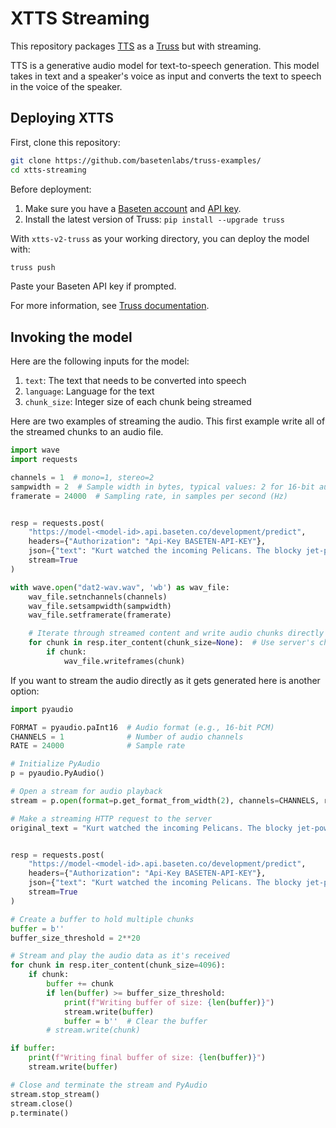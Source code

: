 # XTTS Streaming

This repository packages [TTS](https://github.com/coqui-ai/TTS) as a [Truss](https://truss.baseten.co/) but with streaming.

TTS is a generative audio model for text-to-speech generation. This model takes in text and a speaker's voice as input and converts the text to speech in the voice of the speaker.

## Deploying XTTS

First, clone this repository:

```sh
git clone https://github.com/basetenlabs/truss-examples/
cd xtts-streaming
```

Before deployment:

1. Make sure you have a [Baseten account](https://app.baseten.co/signup) and [API key](https://app.baseten.co/settings/account/api_keys).
2. Install the latest version of Truss: `pip install --upgrade truss`

With `xtts-v2-truss` as your working directory, you can deploy the model with:

```sh
truss push
```

Paste your Baseten API key if prompted.

For more information, see [Truss documentation](https://truss.baseten.co).

## Invoking the model

Here are the following inputs for the model:
1. `text`: The text that needs to be converted into speech
2. `language`: Language for the text
3. `chunk_size`: Integer size of each chunk being streamed

Here are two examples of streaming the audio. This first example write all of the streamed chunks to an audio file.

```python
import wave
import requests

channels = 1  # mono=1, stereo=2
sampwidth = 2  # Sample width in bytes, typical values: 2 for 16-bit audio, 1 for 8-bit audio
framerate = 24000  # Sampling rate, in samples per second (Hz)


resp = requests.post(
    "https://model-<model-id>.api.baseten.co/development/predict",
    headers={"Authorization": "Api-Key BASETEN-API-KEY"},
    json={"text": "Kurt watched the incoming Pelicans. The blocky jet-powered craft were so distant they were only specks against the setting sun. He hit the magnification on his faceplate and saw lines of fire tracing their reentry vectors. They would touch down in three minutes."},
    stream=True
)

with wave.open("dat2-wav.wav", 'wb') as wav_file:
    wav_file.setnchannels(channels)
    wav_file.setsampwidth(sampwidth)
    wav_file.setframerate(framerate)

    # Iterate through streamed content and write audio chunks directly
    for chunk in resp.iter_content(chunk_size=None):  # Use server's chunk size
        if chunk:
            wav_file.writeframes(chunk)
```

If you want to stream the audio directly as it gets generated here is another option:

```python
import pyaudio

FORMAT = pyaudio.paInt16  # Audio format (e.g., 16-bit PCM)
CHANNELS = 1              # Number of audio channels
RATE = 24000              # Sample rate

# Initialize PyAudio
p = pyaudio.PyAudio()

# Open a stream for audio playback
stream = p.open(format=p.get_format_from_width(2), channels=CHANNELS, rate=RATE, output=True)

# Make a streaming HTTP request to the server
original_text = "Kurt watched the incoming Pelicans. The blocky jet-powered craft were so distant they were only specks against the setting sun. He hit the magnification on his faceplate and saw lines of fire tracing their reentry vectors. They would touch down in three minutes."


resp = requests.post(
    "https://model-<model-id>.api.baseten.co/development/predict",
    headers={"Authorization": "Api-Key BASETEN-API-KEY"},
    json={"text": "Kurt watched the incoming Pelicans. The blocky jet-powered craft were so distant they were only specks against the setting sun. He hit the magnification on his faceplate and saw lines of fire tracing their reentry vectors. They would touch down in three minutes."},
    stream=True
)

# Create a buffer to hold multiple chunks
buffer = b''
buffer_size_threshold = 2**20

# Stream and play the audio data as it's received
for chunk in resp.iter_content(chunk_size=4096):
    if chunk:
        buffer += chunk
        if len(buffer) >= buffer_size_threshold:
            print(f"Writing buffer of size: {len(buffer)}")
            stream.write(buffer)
            buffer = b''  # Clear the buffer
        # stream.write(chunk)

if buffer:
    print(f"Writing final buffer of size: {len(buffer)}")
    stream.write(buffer)

# Close and terminate the stream and PyAudio
stream.stop_stream()
stream.close()
p.terminate()
```

